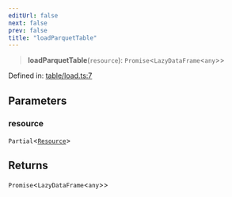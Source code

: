 ```yaml
---
editUrl: false
next: false
prev: false
title: "loadParquetTable"
---
```


> **loadParquetTable**(`resource`): `Promise`\<`LazyDataFrame`\<`any`\>\>

Defined in: [table/load.ts:7](https://github.com/datisthq/dpkit/blob/5891634de8175d14853313e208ffbae144fd78eb/parquet/table/load.ts#L7)

## Parameters

### resource

`Partial`\<[`Resource`](/reference/_dpkit/core/resource/)\>

## Returns

`Promise`\<`LazyDataFrame`\<`any`\>\>
